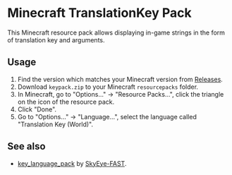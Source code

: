 # Minecraft TranslationKey Pack
This Minecraft resource pack allows displaying in-game strings in the form of translation key and arguments.

## Usage
1. Find the version which matches your Minecraft version from [Releases](https://github.com/bilintsui/keypack/releases).
2. Download `keypack.zip` to your Minecraft `resourcepacks` folder.
3. In Minecraft, go to "Options..." -> "Resource Packs...", click the triangle on the icon of the resource pack.
4. Click "Done".
5. Go to "Options..." -> "Language...", select the language called "Translation Key (World)".

## See also
* [key_language_pack](https://github.com/SkyEye-FAST/key_language_pack) by [SkyEye-FAST](https://github.com/SkyEye-FAST).
